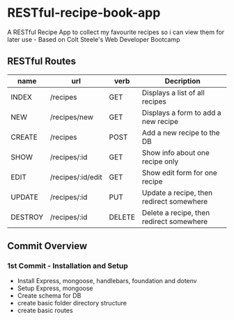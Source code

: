 # RESTful-recipe-book-app
A RESTful Recipe App to collect my favourite recipes so i can view them for later use - Based on Colt Steele's Web Developer Bootcamp

## RESTful Routes

| name  |       url        | verb  |            Decription                   |
|-------|------------------|-------|-----------------------------------------|
|INDEX  | /recipes         | GET   | Displays a list of all recipes          |
|NEW    | /recipes/new     | GET   | Displays a form to add a new recipe     |
|CREATE | /recipes         | POST  | Add a new recipe to the DB              |
|SHOW   | /recipes/:id     | GET   | Show info about one recipe only         |
|EDIT   | /recipes/:id/edit| GET   | Show edit form for one recipe           |
|UPDATE | /recipes/:id     | PUT   | Update a recipe, then redirect somewhere|
|DESTROY| /recipes/:id     | DELETE| Delete a recipe, then redirect somewhere|
 
## Commit Overview

### 1st Commit - Installation and Setup
- Install Express, mongoose, handlebars, foundation and dotenv 
- Setup Express, mongoose 
- Create schema for DB
- create basic folder directory structure  
- create basic routes